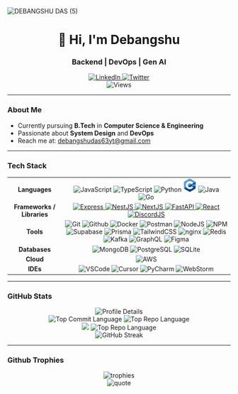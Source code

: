 <img width="1584" height="396" alt="DEBANGSHU DAS (5)" src="https://github.com/user-attachments/assets/a3da6a6c-82c4-4b19-ad5c-c7e262a8ceda" />

<h1 align="center">👋 Hi, I'm Debangshu</h1>
<h3 align="center">Backend | DevOps | Gen AI</h3>
<div align="center">
  <a href="https://www.linkedin.com/in/debangshu919/" target="_blank" rel="noopener">
    <img src="https://img.shields.io/badge/LinkedIn-0077B5?style=for-the-badge&logo=linkedin&logoColor=white" alt="LinkedIn" height="28"/>
  </a>
  <a href="https://x.com/debangshu919" target="_blank" rel="noopener">
    <img src="https://img.shields.io/badge/Twitter-000000?style=for-the-badge&logo=x&logoColor=white" alt="Twitter" height="28"/>
  </a>
  <br/>
  <img src="https://komarev.com/ghpvc/?username=debangshu919&style=for-the-badge&label=PROFILE+VIEWS&color=blue&abbreviated=true" alt="Views" width="150"/>
</div>

---

### About Me
- Currently pursuing **B.Tech** in **Computer Science & Engineering**
- Passionate about **System Design** and **DevOps**
- Reach me at: [debangshudas63yt@gmail.com](mailto:debangshudas63yt@gmail.com)

---

### Tech Stack
<div align="center">

|     |     |
| :-: | :-: |
| **Languages** | <img src="https://cdn.jsdelivr.net/gh/devicons/devicon/icons/javascript/javascript-original.svg" alt="JavaScript" width="30" height="30" /> <img src="https://cdn.jsdelivr.net/gh/devicons/devicon/icons/typescript/typescript-original.svg" alt="TypeScript" width="30" height="30" /> <img src="https://cdn.jsdelivr.net/gh/devicons/devicon/icons/python/python-original.svg" alt="Python" width="30" height="30" /> <img src="https://raw.githubusercontent.com/devicons/devicon/master/icons/cplusplus/cplusplus-original.svg" alt="C++" width="30" height="30" /> <img src="https://cdn.jsdelivr.net/gh/devicons/devicon@latest/icons/java/java-original-wordmark.svg" alt="Java" width="30" height="30" /> <img src="https://cdn.jsdelivr.net/gh/devicons/devicon@latest/icons/go/go-original-wordmark.svg" alt="Go" width="30" height="30" />|
| **Frameworks / Libraries** | <a href="https://expressjs.com/" target="_blank"> <img src="https://cdn.jsdelivr.net/gh/devicons/devicon/icons/express/express-original.svg" alt="Express" width="30" height="30" /> </a> <a href="https://nestjs.com/" target="_blank"> <img src="https://cdn.jsdelivr.net/gh/devicons/devicon/icons/nestjs/nestjs-original.svg" alt="NestJS" width="30" height="30" /> </a> <a href="https://nextjs.org/" target="_blank"> <img src="https://cdn.jsdelivr.net/gh/devicons/devicon/icons/nextjs/nextjs-original.svg" alt="NextJS" width="30" height="30" /> </a> <a href="https://fastapi.tiangolo.com/" target="_blank"> <img src="https://cdn.jsdelivr.net/gh/devicons/devicon/icons/fastapi/fastapi-original.svg" alt="FastAPI" width="30" height="30" /> </a> <a href="https://react.dev/" target="_blank"> <img src="https://cdn.jsdelivr.net/gh/devicons/devicon/icons/react/react-original.svg" alt="React" width="30" height="30" /> </a> <a href="https://discord.js.org/" target="_blank"> <img src="https://cdn.jsdelivr.net/gh/devicons/devicon@latest/icons/discordjs/discordjs-original.svg" alt="DiscordJS" width="30" height="30" /> </a> |
| **Tools** | <img src="https://cdn.jsdelivr.net/gh/devicons/devicon/icons/git/git-original.svg" alt="Git" width="30" height="30" /> <img src="https://cdn.jsdelivr.net/gh/devicons/devicon/icons/github/github-original.svg" alt="Github" width="30" height="30" /> <img src="https://cdn.jsdelivr.net/gh/devicons/devicon/icons/docker/docker-original.svg" alt="Docker" width="30" height="30" /> <img src="https://cdn.jsdelivr.net/gh/devicons/devicon@latest/icons/postman/postman-original.svg" alt="Postman" width="30" height="30" /> <img src="https://cdn.jsdelivr.net/gh/devicons/devicon@latest/icons/nodejs/nodejs-original-wordmark.svg" alt="NodeJS" width="30" height="30" /> <img src="https://cdn.jsdelivr.net/gh/devicons/devicon@latest/icons/npm/npm-original-wordmark.svg" alt="NPM" width="30" height="30" /> <img src="https://cdn.jsdelivr.net/gh/devicons/devicon@latest/icons/supabase/supabase-original.svg" alt="Supabase" width="30" height="30" /> <img src="https://cdn.jsdelivr.net/gh/devicons/devicon@latest/icons/prisma/prisma-original.svg" alt="Prisma" width="30" height="30" /> <img src="https://cdn.jsdelivr.net/gh/devicons/devicon@latest/icons/tailwindcss/tailwindcss-original.svg" alt="TailwindCSS" width="30" height="30" /> <img src="https://cdn.jsdelivr.net/gh/devicons/devicon@latest/icons/nginx/nginx-original.svg" alt="nginx" width="30" height="30" /> <img src="https://cdn.jsdelivr.net/gh/devicons/devicon@latest/icons/redis/redis-original.svg" alt="Redis" width="30" height="30" /> <img src="https://cdn.jsdelivr.net/gh/devicons/devicon@latest/icons/apachekafka/apachekafka-original.svg" alt="Kafka" width="30" height="30" /> <img src="https://cdn.jsdelivr.net/gh/devicons/devicon@latest/icons/graphql/graphql-plain.svg" alt="GraphQL" width="30" height="30" /> <img src="https://cdn.jsdelivr.net/gh/devicons/devicon@latest/icons/figma/figma-original.svg" alt="Figma" width="30" height="30" /> |
| **Databases** | <img src="https://cdn.jsdelivr.net/gh/devicons/devicon@latest/icons/mongodb/mongodb-original.svg" alt="MongoDB" width="30" height="30" /> <img src="https://cdn.jsdelivr.net/gh/devicons/devicon@latest/icons/postgresql/postgresql-original.svg" alt="PostgreSQL" width="30" height="30" /> <img src="https://cdn.jsdelivr.net/gh/devicons/devicon@latest/icons/sqlite/sqlite-original.svg" alt="SQLite" width="30" height="30" /> |
| **Cloud** | <img src="https://cdn.jsdelivr.net/gh/devicons/devicon@latest/icons/amazonwebservices/amazonwebservices-original-wordmark.svg" alt="AWS" width="30" height="30" /> |
| **IDEs** | <img src="https://cdn.jsdelivr.net/gh/devicons/devicon@latest/icons/vscode/vscode-original.svg" alt="VSCode" width="30" height="30" /> <img src="https://img.icons8.com/?size=100&id=DiGZkjCzyZXn&format=png&color=000000" alt="Cursor" width="30" height="30" /> <img src="https://cdn.jsdelivr.net/gh/devicons/devicon@latest/icons/pycharm/pycharm-original.svg" alt="PyCharm" width="30" height="30" /> <img src="https://cdn.jsdelivr.net/gh/devicons/devicon@latest/icons/webstorm/webstorm-original.svg" alt="WebStorm" width="30" height="30" /> |
</div>

---

### GitHub Stats

<div align="center">
  <img src="http://github-profile-summary-cards.vercel.app/api/cards/profile-details?username=debangshu919&theme=github_dark" alt="Profile Details" height="171" />
  <br/>
  <img src="http://github-profile-summary-cards.vercel.app/api/cards/most-commit-language?username=debangshu919&theme=github_dark" alt="Top Commit Language" height="175" />
  <img src="http://github-profile-summary-cards.vercel.app/api/cards/repos-per-language?username=debangshu919&theme=github_dark" alt="Top Repo Language" height="175" />
  <br/>
  <img src="http://github-profile-summary-cards.vercel.app/api/cards/stats?username=debangshu919&theme=github_dark" height="175" />
  <img src="http://github-profile-summary-cards.vercel.app/api/cards/productive-time?username=debangshu919&theme=github_dark&utcOffset=8" alt="Top Repo Language" height="175" />
  <br/>
  <img src="https://streak-stats.demolab.com?user=debangshu919&theme=github-dark-blue&short_numbers=true&mode=weekly&card_width=600&card_height=171&hide_border=true" alt="GitHub Streak" />
</div>

---
### Github Trophies
<div align="center">
<img src="https://github-profile-trophy.vercel.app/?username=debangshu919&theme=onestar&no-frame=true&margin-w=12&row=1&column=5" alt="trophies"/>
</div>

<div align="center">
  <img src="https://quotes-github-readme.vercel.app/api?type=horizontal&theme=github_dark" alt="quote">
</div>

